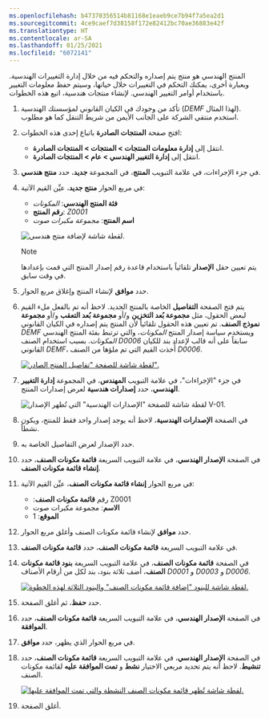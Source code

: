 ```yaml
---
ms.openlocfilehash: b47370356514b81168e1eaeb9ce7b94f7a5ea2d1
ms.sourcegitcommit: 4ce9caef7d38158f172e82412bc70ae36883e42f
ms.translationtype: HT
ms.contentlocale: ar-SA
ms.lasthandoff: 01/25/2021
ms.locfileid: "6072141"
---
```

المنتج الهندسي هو منتج يتم إصداره والتحكم فيه من خلال إدارة التغييرات الهندسية. وبعبارة أخرى، يمكنك التحكم في التغييرات خلال حياتها، وسيتم حفظ معلومات التغيير باستخدام أوامر التغيير الهندسي. لإنشاء منتجات هندسية، اتبع هذه الخطوات.

1. تأكد من وجودك في الكيان القانوني لمؤسستك الهندسية (*DEMF* لهذا المثال). استخدم منتقي الشركة على الجانب الأيمن من شريط التنقل كما هو مطلوب.
1. افتح صفحة **المنتجات الصادرة** باتباع إحدى هذه الخطوات:

    - انتقل إلى **إدارة معلومات المنتجات > المنتجات > المنتجات الصادرة**.
    - انتقل إلى **إدارة التغيير الهندسي > عام > المنتجات الصادرة**.

1. في جزء الإجراءات، في علامة التبويب **المنتج**، في المجموعة **جديد**، حدد **منتج هندسي**.
1. في مربع الحوار **منتج جديد**، عيِّن القيم الآتية:

    - **فئة المنتج الهندسي**: *المكونات*
    - **رقم المنتج**: *Z0001*
    - **اسم المنتج**: *مجموعة مكبرات صوت*

    ![ لقطة شاشة لإضافة منتج هندسي.](../media/new-product-dialog-ss.png)
   
    > [!NOTE]
    > يتم تعيين حقل **الإصدار** تلقائياً باستخدام قاعدة رقم إصدار المنتج التي قمت بإعدادها في وقت سابق.

1. حدد **موافق** لإنشاء المنتج وإغلاق مربع الحوار.
1. يتم فتح الصفحة **التفاصيل** الخاصة بالمنتج الجديد. لاحظ أنه تم بالفعل ملء القيم لبعض الحقول، مثل **مجموعة بُعد التخزين** و/أو **مجموعة بُعد التعقب** و/أو **مجموعة نموذج الصنف**. تم تعيين هذه الحقول تلقائياً لأن المنتج يتم إصداره في الكيان القانوني ‎*DEMF* ويستخدم سياسة إصدار المنتج *المكونات*، والتي ترتبط بفئة المنتج الهندسي *المكونات*. بسبب استخدام الصنف *D0006* سابقاً على أنه قالب لإعداد بند للكيان القانوني *DEMF*، أُخذت القيم التي تم ملؤها من الصنف *D0006*.

    [![ لقطة شاشة للصفحة "تفاصيل المنتج الصادر".](../media/product-details-ss.png)](../media/product-details-ss.png#lightbox)
    
1. في جزء "الإجراءات"، في علامة التبويب **المهندس**، في المجموعة **إدارة التغيير الهندسي**، حدد **إصدارات هندسية** لعرض إصدارات المنتج.

    ![ لقطة شاشة للصفحة "الإصدارات الهندسية" التي تُظهر الإصدار V-01.](../media/engineering-versions-list-ss.png)

1. في الصفحة **الإصدارات الهندسية**، لاحظ أنه يوجد إصدار واحد فقط للمنتج، ويكون نشطاً.
1. حدد الإصدار لعرض التفاصيل الخاصة به.
1. في الصفحة **الإصدار الهندسي**، في علامة التبويب السريعة **قائمة مكونات الصنف**، حدد **إنشاء قائمة مكونات الصنف**.
1. في مربع الحوار **إنشاء قائمة مكونات الصنف**، عيِّن القيم الآتية:

    - رقم **قائمة مكونات الصنف**:‏ Z0001
    - **الاسم**: مجموعة مكبرات صوت
    - **الموقع**: ‏1

1. حدد **موافق** لإنشاء قائمة مكونات الصنف وأغلق مربع الحوار.
1. في علامة التبويب السريعة **قائمة مكونات الصنف**، حدد **قائمة مكونات الصنف**.
1. في الصفحة **قائمة مكونات الصنف**، في علامة التبويب السريعة **بنود قائمة مكونات الصنف**، أضف ثلاثة بنود، بند لكل من أرقام الأصناف *D0001* و *D0003* و *D0006*.

    [![لقطة شاشة للبنود "إضافة قائمة مكونات الصنف" والبنود الثلاثة لهذه الخطوة.](../media/bom-ss.png)](../media/bom-ss.png#lightbox)

1. حدد **حفظ**، ثم أغلق الصفحة.
1. في الصفحة **الإصدار الهندسي**، في علامة التبويب السريعة **قائمة مكونات الصنف**، حدد **الموافقة**.
1. في مربع الحوار الذي يظهر، حدد **موافق**.
1. في الصفحة **الإصدار الهندسي**، في علامة التبويب السريعة **قائمة مكونات الصنف**، حدد **تنشيط**. لاحظ أنه يتم تحديد مربعي الاختيار **نشط** و **تمت الموافقة عليه** لقائمة مكونات الصنف.

    [![لقطة شاشة تُظهر قائمة مكونات الصنف النشطة والتي تمت الموافقة عليها.](../media/approved-bom-ss.png)](../media/approved-bom-ss.png#lightbox)

1. أغلق الصفحة.